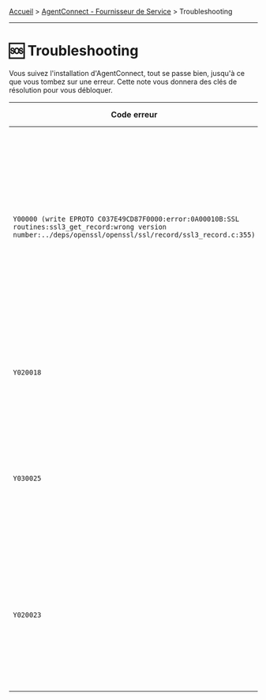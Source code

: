 [Accueil](../README.md) > [AgentConnect - Fournisseur de Service](../doc_fs.md) > Troubleshooting

___

# 🆘 Troubleshooting

Vous suivez l'installation d'AgentConnect, tout se passe bien, jusqu'à ce que vous tombez sur une erreur. Cette note vous donnera des clés de résolution pour vous débloquer.


Code erreur | Marche à suivre
-- | --
`Y00000 (write EPROTO C037E49CD87F0000:error:0A00010B:SSL routines:ssl3_get_record:wrong version number:../deps/openssl/openssl/ssl/record/ssl3_record.c:355)` | demandez à Agent Connect d'ouvrir le flux entre le Fournisseur d'Identité et Agent Connect. Si le blocage a lieu de votre côté, demandez à l'équipe support l'adresse IP du serveur Agent Connect, et demandez à votre DSI de l'autoriser
`Y020018` | le FI indique un niveau de sécurité différent de `eidas1`. Il vous faut renvoyer `eidas1` dans votre champ `acr`
`Y030025` | l'access_token a une durée de vie de 60 secondes, cette erreur peut survenir si vous testez le parcours manuellement au lieu de le faire via un script
`Y020023` | le FS n'autorise pas la connexion via ce FI. Si vous pensez qu'il s'agit d'une erreur, veuillez nous contacter en nous précisant le FS auquel vous tentez de vous connecter et via quel FI.


